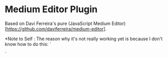 Medium Editor Plugin
====================

Based on Davi Ferreira's pure (JavaScript Medium Editor)[https://github.com/daviferreira/medium-editor].

*Note to Self :
The reason why it's not really working yet is because I don't know how to do this: 
`<script>
	var editor = new MediumEditor('.editable');
</script>
<script>
	var elements = document.querySelectorAll('.editable'),
	    editor = new MediumEditor(elements);
</script>`
